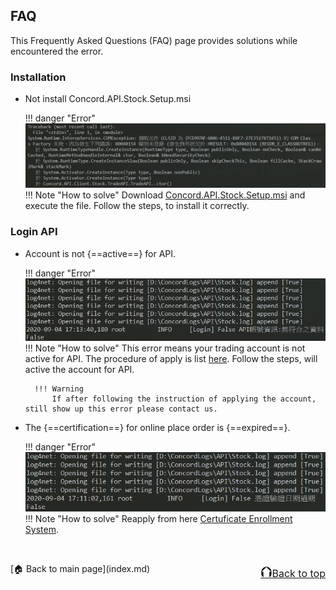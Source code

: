 ## FAQ
This Frequently Asked Questions (FAQ) page provides solutions while encountered the error.

### Installation
- Not install Concord.API.Stock.Setup.msi

    !!! danger "Error"
        ![alt text](img/uninstall_msi.PNG)  
    !!! Note "How to solve"
        Download [Concord.API.Stock.Setup.msi](./Concord.API.Stock.Setup.msi) and execute the file.
        Follow the steps, to install it correctly. 
        
### Login API
- Account is not {==active==} for API.  

    !!! danger "Error"
        ![alt text](img/no_acc.PNG)
    !!! Note "How to solve"
        This error means your trading account is not active for API. 
        The procedure of apply is list [here](https://www.concords.com.tw/trade_071.html).
        Follow the steps, will active the account for API.
        
        !!! Warning
            If after following the instruction of applying the account, still show up this error please contact us.

- The {==certification==} for online place order is {==expired==}. 
 
    !!! danger "Error"
        ![alt text](img/cert_expire.PNG)
    !!! Note "How to solve"
        Reapply from here [Certuficate Enrollment System](https://raweb.concords.com.tw/RAWEB/CertSearch.jsp).
    
  

<br>
<p style="text-align:left;">
    [🏠 Back to main page](index.md)
    <span style="float:right;">
        <a href="#top"><font size="5">⮉</font><font size="3">Back to top</font></a>
    </span>
</p>
